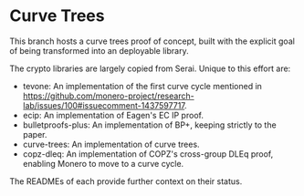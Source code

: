 # Curve Trees

This branch hosts a curve trees proof of concept, built with the explicit goal
of being transformed into an deployable library.

The crypto libraries are largely copied from Serai. Unique to this effort are:

- tevone: An implementation of the first curve cycle mentioned in
  https://github.com/monero-project/research-lab/issues/100#issuecomment-1437597717.
- ecip: An implementation of Eagen's EC IP proof.
- bulletproofs-plus: An implementation of BP+, keeping strictly to the paper.
- curve-trees: An implementation of curve trees.
- copz-dleq: An implementation of COPZ's cross-group DLEq proof, enabling Monero
  to move to a curve cycle.

The READMEs of each provide further context on their status.

